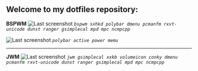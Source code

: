 ## Welcome to my dotfiles repository:

**BSPWM** 
![Last screenshot](https://raw.githubusercontent.com/GhostKraft/dotfiles/master/screenshot/bspwm/ws-bspwm.png)
*`bspwm sxhkd polybar dmenu pcmanfm rxvt-unicode dunst ranger gsimplecal mpd mpc ncmpcpp`*

![Last screenshot](https://raw.githubusercontent.com/GhostKraft/dotfiles/master/screenshot/bspwm/power-menu-polybar.png)
*`polybar active power memu`*
***
**JWM** 
![Last screenshot](https://raw.githubusercontent.com/GhostKraft/dotfiles/master/screenshot/JWM/JWM-vilol.png)
*`jwm gsimplecal xxkb volumeicon conky dmenu pcmanfm rxvt-unicode dunst ranger gsimplecal mpd mpc ncmpcpp `*
